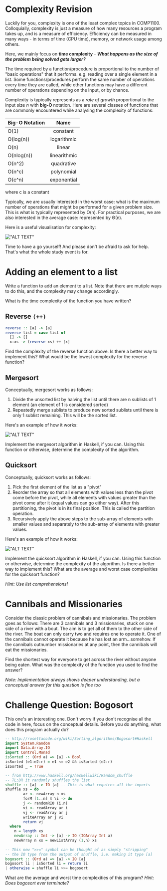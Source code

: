 # Complexity Revision

Luckily for you, complexity is one of the least complex topics in COMP1100. Colloquially, complexity is just a measure of how many resources a program takes up, and is a measure of efficiency. Efficiency can be measured in many ways - in terms of time (CPU time), memory, or network usage among others.

Here, we mainly focus on **time complexity** - _**What happens as the size of the problem being solved gets larger?**_

The time required by a function/procedure is proportional to the number of "basic operations" that it performs. e.g. reading over a single element in a list. Some functions/procedures perform the same number of operations every time they are called, while other functions may have a different number of operations depending on the input, or by chance.

Complexity is typically represents as a _rate of growth_ proportional to the input size _n_ with **big-O** notation. Here are several classes of functions that are commonly encountered while analysing the complexity of functions:

| Big-O Notation        | Name           |
| ------------- |:-------------:|
| O(1)      | constant |
| O(log(n))      | logarithmic      |
| O(n) | linear  |
| O(nlog(n)) | linearithmic |
| O(n^2) | quadrative |
| O(n^c) | polynomial |
| O(c^n) | exponential |

where c is a constant

Typically, we are usually interested in the worst case: what is the maximum number of operations that might be performed for a given problem size. This is what is typically represented by O(n). For practical purposes, we are also interested in the average case: represented by Θ(n).

Here is a useful visualisation for complexity:

!["ALT TEXT"](https://github.com/COMP1100-PAL/comp1100-pal.github.io/blob/master/_posts/Screenshot%20from%202018-05-29%2016-30-25.png "WOWO")

Time to have a go yourself! And please don't be afraid to ask for help. That's what the whole study event is for.

# Adding an element to a list

Write a function to add an element to a list. Note that there are mutiple ways to do this, and the complexity may change accordingly.

What is the time complexity of the function you have written?

## Reverse `(++)`

```haskell
reverse :: [a] -> [a]
reverse list = case list of
  [] -> []
  x:xs -> (reverse xs) ++ [x]
```

Find the complexity of the reverse function above. Is there a better way to implement this? What would be the lowest complexity for the reverse function?

## Mergesort
Conceptually, mergesort works as follows:
1. Divide the unsorted list by halving the list until there are n sublists of 1 element (an element of 1 is considered sorted)
2. Repeatedly merge sublists to produce new sorted sublists until there is only 1 sublist remaining. This will be the sorted list.

Here's an example of how it works:

!["ALT TEXT"](https://upload.wikimedia.org/wikipedia/commons/e/e6/Merge_sort_algorithm_diagram.svg "WOWO")

Implement the mergesort algorithm in Haskell, if you can. Using this function or otherwise, determine the complexity of the algorithm.

## Quicksort

Conceptually, quicksort works as follows:

1. Pick the first element of the list as a "pivot"
2. Reorder the array so that all elements with values less than the pivot come before the pivot, while all elements with values greater than the pivot come after it (equal values can go either way). After this partitioning, the pivot is in its final position. This is called the partition operation.
3. Recursively apply the above steps to the sub-array of elements with smaller values and separately to the sub-array of elements with greater values.

Here's an example of how it works:

!["ALT TEXT"](https://nevalalee.files.wordpress.com/2013/08/quicksort.jpg "WOWO")

Implement the quicksort algorithm in Haskell, if you can. Using this function or otherwise, determine the complexity of the algorithm. Is there a better way to implement this? What are the average and worst case complexities for the quicksort function?

_Hint: Use list comprehensions!_

# Cannibals and Missionaries

Consider the classic problem of cannibals and missionaries. The problem goes as follows:
There are 3 cannibals and 3 missionaries, stuck on one side of a river with a bout. The aim is to get all of them to the other side of the river. The boat can only carry two and requires one to operate it. One of the cannibals cannot operate it because he has lost an arm...somehow. If the cannibals outnumber missionaries at any point, then the cannibals will eat the missionaries.

Find the shortest way for everyone to get across the river without anyone being eaten. What was the complexity of the function you used to find the answer?

_Note: Implementation always shows deeper understanding, but a conceptual answer for this question is fine too_

# Challenge Question: Bogosort

This one's an interesting one. Don't worry if you don't recognise all the code in here, focus on the conceptual details. Before you do anything, what does this program actually do?

```haskell
-- http://rosettacode.org/wiki/Sorting_algorithms/Bogosort#Haskell
import System.Random
import Data.Array.IO
import Control.Monad
isSorted :: (Ord a) => [a] -> Bool
isSorted (e1:e2:r) = e1 <= e2 && isSorted (e2:r)
isSorted _ = True

-- from http://www.haskell.org/haskellwiki/Random_shuffle
-- TL;DR it randomly shuffles the list
shuffle :: [a] -> IO [a] -- This is what requires all the imports
shuffle xs = do
        ar <- newArray n xs
        forM [1..n] $ \i -> do
        j <- randomRIO (i,n)
        vi <- readArray ar i
        vj <- readArray ar j
        writeArray ar j vi
        return vj
  where
    n = length xs
    newArray :: Int -> [a] -> IO (IOArray Int a)
    newArray n xs = newListArray (1,n) xs
    
-- This new ">>=" symbol can be thought of as simply "stripping"
-- the IO type from the output of shuffle, i.e. making it type [a]
bogosort :: (Ord a) => [a] -> IO [a]
bogosort li | isSorted li = return li
| otherwise = shuffle li >>= bogosort
```

What are the average and worst time complexities of this program?
_Hint: Does bogosort ever terminate?_
